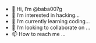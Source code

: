 - 👋 Hi, I’m @baba007g
- 👀 I’m interested in hacking...
- 🌱 I’m currently learning coding...
- 💞️ I’m looking to collaborate on ...
- 📫 How to reach me ...

<!---
baba007g/baba007g is a ✨ special ✨ repository because its `README.md` (this file) appears on your GitHub profile.
You can click the Preview link to take a look at your changes.
--->
